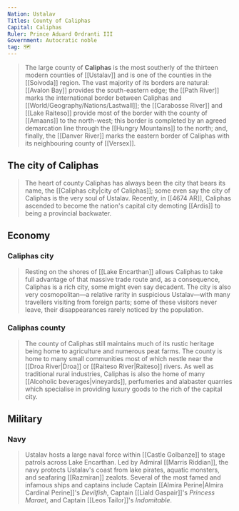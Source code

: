 ```yaml
---
Nation: Ustalav
Titles: County of Caliphas
Capital: Caliphas
Ruler: Prince Aduard Ordranti III
Government: Autocratic noble
tag: 🗺️
---
```


> The large county of **Caliphas** is the most southerly of the thirteen modern counties of [[Ustalav]] and is one of the counties in the [[Soivoda]] region. The vast majority of its borders are natural: [[Avalon Bay]] provides the south-eastern edge; the [[Path River]] marks the international border between Caliphas and [[World/Geography/Nations/Lastwall]]; the [[Carabosse River]] and [[Lake Raiteso]] provide most of the border with the county of [[Amaans]] to the north-west; this border is completed by an agreed demarcation line through the [[Hungry Mountains]] to the north; and, finally, the [[Danver River]] marks the eastern border of Caliphas with its neighbouring county of [[Versex]].



## The city of Caliphas

> The heart of county Caliphas has always been the city that bears its name, the [[Caliphas city|city of Caliphas]]; some even say the city of Caliphas is the very soul of Ustalav. Recently, in [[4674 AR]], Caliphas ascended to become the nation's capital city demoting [[Ardis]] to being a provincial backwater.


## Economy


### Caliphas city

> Resting on the shores of [[Lake Encarthan]] allows Caliphas to take full advantage of that massive trade route and, as a consequence, Caliphas is a rich city, some might even say decadent. The city is also very cosmopolitan—a relative rarity in suspicious Ustalav—with many travellers visiting from foreign parts; some of these visitors never leave, their disappearances rarely noticed by the population.


### Caliphas county

> The county of Caliphas still maintains much of its rustic heritage being home to agriculture and numerous peat farms. The county is home to many small communities most of which nestle near the [[Droa River|Droa]] or [[Raiteso River|Raiteso]] rivers. As well as traditional rural industries, Caliphas is also the home of many [[Alcoholic beverages|vineyards]], perfumeries and alabaster quarries which specialise in providing luxury goods to the rich of the capital city.


## Military


### Navy

> Ustalav hosts a large naval force within [[Castle Golbanze]] to stage patrols across Lake Encarthan. Led by Admiral [[Marris Riddian]], the navy protects Ustalav's coast from lake pirates, aquatic monsters, and seafaring [[Razmiran]] zealots. Several of the most famed and infamous ships and captains include Captain [[Almira Perine|Almira Cardinal Perine]]'s *Devilfish*, Captain [[Liald Gaspair]]'s *Princess Maraet*, and Captain [[Leos Tailor]]'s *Indomitable*.








